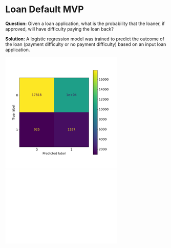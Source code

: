 # Loan Default MVP

**Question:**  Given a loan application, what is the probability that the loaner, if approved, will have difficulty paying the loan back?

**Solution:**  A logistic regression model was trained to predict the outcome of the loan (payment difficulty or no payment difficulty) based on an input loan
application.

<div>
<img src="https://github.com/john-lassetter/Metis_Projects/blob/main/Classification/baseline_confusion_matrix.png" width="350px"/>
<img src="https://github.com/john-lassetter/Metis_Projects/blob/main/Classification/baseline_roc_curve.png" width="350px"/>
</div>


